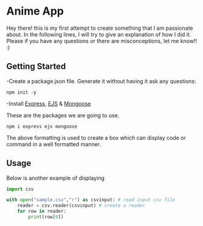 # Anime App
Hey there! this is my first attempt to create something that I am passionate about. 
In the following lines, I will try to give an explanation of how I did it. 
Please if you have any questions or there are misconceptions, let me know!! :)



## Getting Started

-Create a package.json file.
Generate it without having it ask any questions:
````
npm init -y
````
-Install [Express](http://expressjs.com/), [EJS](https://ejs.co/) & [Mongoose](https://mongoosejs.com/)
<!-- [1]:http://expressjs.com/ "Express"
[2]:https://ejs.co/ "EJS"
[3]:https://mongoosejs.com/ "Mongoose" -->
These are the packages we are going to use. 

````
npm i express ejs mongoose
````

The above formatting is used to create a box which can display code or command in a well formatted manner.


## Usage

Below is another example of displaying
````python
import csv

with open("sample.csv","r") as csvinput: # read input csv file
    reader = csv.reader(csvinput) # create a reader
    for row in reader:
        print(row[0])
````
